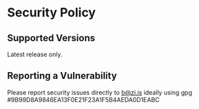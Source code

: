 [//]: # (Autogenerated by https://github.com/magenta-aps/meta)

# Security Policy

## Supported Versions

Latest release only.

## Reporting a Vulnerability

Please report security issues directly to <b@zi.is> ideally using gpg #9B99D8A9846EA13F0E21F23A1F5B4AEDA0D1EABC
